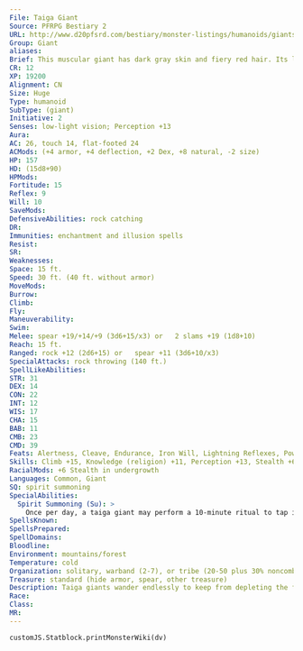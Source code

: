 ```yaml
---
File: Taiga Giant
Source: PFRPG Bestiary 2
URL: http://www.d20pfsrd.com/bestiary/monster-listings/humanoids/giants/giant-true/taiga-giant
Group: Giant
aliases: 
Brief: This muscular giant has dark gray skin and fiery red hair. Its lower jaw bears sharp fangs, and it wields a huge, primitive spear.
CR: 12
XP: 19200
Alignment: CN
Size: Huge
Type: humanoid
SubType: (giant)
Initiative: 2
Senses: low-light vision; Perception +13
Aura: 
AC: 26, touch 14, flat-footed 24
ACMods: (+4 armor, +4 deflection, +2 Dex, +8 natural, -2 size)
HP: 157
HD: (15d8+90)
HPMods: 
Fortitude: 15
Reflex: 9
Will: 10
SaveMods: 
DefensiveAbilities: rock catching
DR: 
Immunities: enchantment and illusion spells
Resist: 
SR: 
Weaknesses: 
Space: 15 ft.
Speed: 30 ft. (40 ft. without armor)
MoveMods: 
Burrow: 
Climb: 
Fly: 
Maneuverability: 
Swim: 
Melee: spear +19/+14/+9 (3d6+15/x3) or   2 slams +19 (1d8+10)
Reach: 15 ft.
Ranged: rock +12 (2d6+15) or   spear +11 (3d6+10/x3)
SpecialAttacks: rock throwing (140 ft.)
SpellLikeAbilities: 
STR: 31
DEX: 14
CON: 22
INT: 12
WIS: 17
CHA: 15
BAB: 11
CMB: 23
CMD: 39
Feats: Alertness, Cleave, Endurance, Iron Will, Lightning Reflexes, Power Attack, Self-Sufficient, Shot on the RunB, Vital Strike
Skills: Climb +15, Knowledge (religion) +11, Perception +13, Stealth +6 (+12 in undergrowth), Survival +20
RacialMods: +6 Stealth in undergrowth
Languages: Common, Giant
SQ: spirit summoning
SpecialAbilities:
  Spirit Summoning (Su): >
    Once per day, a taiga giant may perform a 10-minute ritual to tap into the power and insight of his ancestral spirits. These spirits provide a +4 deflection bonus to AC, immunity to enchantment and illusion spells, and one of the following spell effects: bless, endure elements, protection from evil, protection from good, or see invisibility. The effects of a spirit summoning persist for 24 hours.
SpellsKnown: 
SpellsPrepared: 
SpellDomains: 
Bloodline: 
Environment: mountains/forest
Temperature: cold
Organization: solitary, warband (2-7), or tribe (20-50 plus 30% noncombatants, 1 druid or oracle of 3rd-5th level, 2-4 barbarian or ranger hunters of 3rd-5th level, 1 chieftain barbarian or fighter of 4th-7th level, 2-6 dire bears, 2-6 dire tigers, and 8-12 stone giants)
Treasure: standard (hide armor, spear, other treasure)
Description: Taiga giants wander endlessly to keep from depleting the food supply of any one area. Aurochs and mammoths are their preferred inland prey, while whales, seals, and walruses provide food in coastal regions. These animals form the cornerstone of tribal survival, not just for the food they provide but because nearly all of a tribe's possessions, from their portable shelters to their weapons, are crafted from the bone, hides, and sinews of felled beasts. Little is wasted.  Taiga giants are also deeply spiritual, worshiping their ancestors. Every tribe member learns to call forth ancestor spirits at a young age. Taiga giants are ashamed of being the ancestors of rune giants as, like most giants, they both hate and fear rune giants as slavers and monsters.  A typical taiga giant stands 20 feet in height and weighs 10,000 pounds. Skin tones vary from dark to pale gray, with hair color ranging from dark brown to red.
Race: 
Class: 
MR: 
---
```

```dataviewjs
customJS.Statblock.printMonsterWiki(dv)
```
